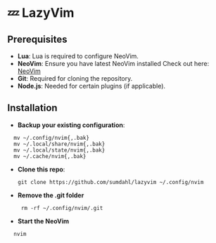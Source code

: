 # 💤 LazyVim

## Prerequisites

- **Lua**: Lua is required to configure NeoVim.
- **NeoVim**: Ensure you have latest NeoVim installed
  Check out here: [NeoVim](https://neovim.io)
- **Git**: Required for cloning the repository.
- **Node.js**: Needed for certain plugins (if applicable).

## Installation

- **Backup your existing configuration**:

```
  mv ~/.config/nvim{,.bak}
  mv ~/.local/share/nvim{,.bak}
  mv ~/.local/state/nvim{,.bak}
  mv ~/.cache/nvim{,.bak}
```

- **Clone this repo**:

  ```
  git clone https://github.com/sumdahl/lazyvim ~/.config/nvim

  ```

- **Remove the .git folder**

  ```
   rm -rf ~/.config/nvim/.git
  ```

- **Start the NeoVim**

```
  nvim
```
